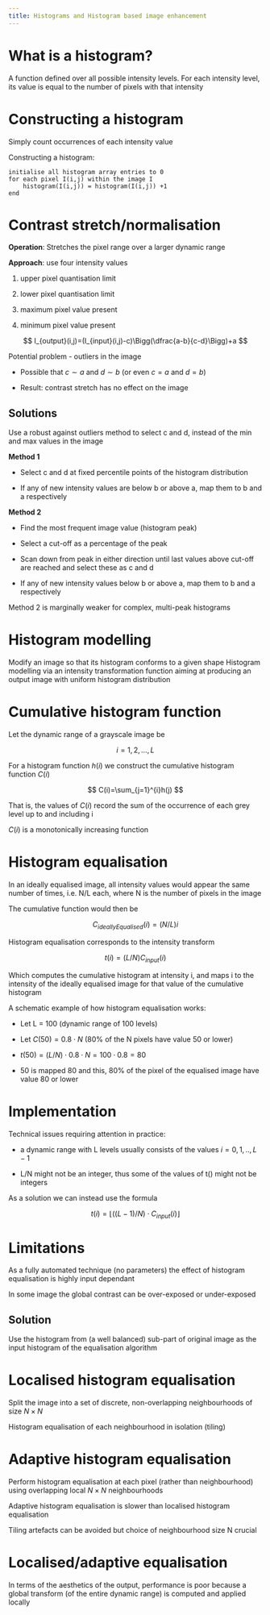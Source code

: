 ```yaml
---
title: Histograms and Histogram based image enhancement
---
```


# What is a histogram?

<Definition name="Histogram Function">
A function defined over all possible intensity levels. For each intensity level, its value is equal to the number of pixels with that intensity
</Definition>

# Constructing a histogram

Simply count occurrences of each intensity value

Constructing a histogram:

```
initialise all histogram array entries to 0
for each pixel I(i,j) within the image I
    histogram(I(i,j)) = histogram(I(i,j)) +1
end
```

# Contrast stretch/normalisation

**Operation**: Stretches the pixel range over a larger dynamic range

**Approach**: use four intensity values

1.  upper pixel quantisation limit

2.  lower pixel quantisation limit

3.  maximum pixel value present

4.  minimum pixel value present

$$
I_{output}(i,j)=(I_{input}(i,j)-c)\Bigg(\dfrac{a-b}{c-d}\Bigg)+a
$$

Potential problem - outliers in the image

- Possible that $c\sim a$ and $d\sim b$ (or even $c=a$ and $d=b$)

- Result: contrast stretch has no effect on the image

## Solutions

Use a robust against outliers method to select c and d, instead of the
min and max values in the image

**Method 1**

- Select c and d at fixed percentile points of the histogram
  distribution

- If any of new intensity values are below b or above a, map them to b
  and a respectively

**Method 2**

- Find the most frequent image value (histogram peak)

- Select a cut-off as a percentage of the peak

- Scan down from peak in either direction until last values above
  cut-off are reached and select these as c and d

- If any of new intensity values below b or above a, map them to b and
  a respectively

Method 2 is marginally weaker for complex, multi-peak histograms

# Histogram modelling

<Definition name="Histogram modelling">
Modify an image so that its histogram conforms to a given shape
</Definition>

<Definition name="Histogram Equalisation">
Histogram modelling via an intensity transformation function aiming at producing an output image with uniform histogram distribution
</Definition>

# Cumulative histogram function

Let the dynamic range of a grayscale image be

$$
i=1,2,...,L
$$

For a
histogram function $h(i)$ we construct the cumulative histogram function
$C(i)$

$$
C(i)=\sum_{j=1}^{i}h(j)
$$

That is, the values of $C(i)$ record the sum of the occurrence of each grey level up to and including i

$C(i)$ is a monotonically increasing function

# Histogram equalisation

In an ideally equalised image, all intensity values would appear the
same number of times, i.e. N/L each, where N is the number of pixels in
the image

The cumulative function would then be

$$
C_{ideallyEqualised}(i)=(N/L)i
$$

Histogram equalisation corresponds to the intensity transform

$$
t(i)=(L/N)C_{input}(i)
$$

Which computes the cumulative histogram at
intensity i, and maps i to the intensity of the ideally equalised image
for that value of the cumulative histogram

A schematic example of how histogram equalisation works:

- Let L = 100 (dynamic range of 100 levels)

- Let $C(50) = 0.8\cdot N$ (80% of the N pixels have value 50 or
  lower)

- $t(50)=(L/N)\cdot 0.8\cdot N = 100 \cdot 0.8 = 80$

- 50 is mapped 80 and this, 80% of the pixel of the equalised image
  have value 80 or lower

# Implementation

Technical issues requiring attention in practice:

- a dynamic range with L levels usually consists of the values
  $i=0,1,..,L-1$

- L/N might not be an integer, thus some of the values of t() might
  not be integers

As a solution we can instead use the formula

$$
t(i)=\lfloor ((L-1)/N)\cdot C_{input}(i) \rfloor
$$

# Limitations

As a fully automated technique (no parameters) the effect of histogram
equalisation is highly input dependant

In some image the global contrast can be over-exposed or under-exposed

## Solution

Use the histogram from (a well balanced) sub-part of original image as
the input histogram of the equalisation algorithm

# Localised histogram equalisation

Split the image into a set of discrete, non-overlapping neighbourhoods
of size $N\times N$

Histogram equalisation of each neighbourhood in isolation (tiling)

# Adaptive histogram equalisation

Perform histogram equalisation at each pixel (rather than neighbourhood)
using overlapping local $N\times N$ neighbourhoods

Adaptive histogram equalisation is slower than localised histogram
equalisation

Tiling artefacts can be avoided but choice of neighbourhood size N
crucial

# Localised/adaptive equalisation

In terms of the aesthetics of the output, performance is poor because a
global transform (of the entire dynamic range) is computed and applied
locally
